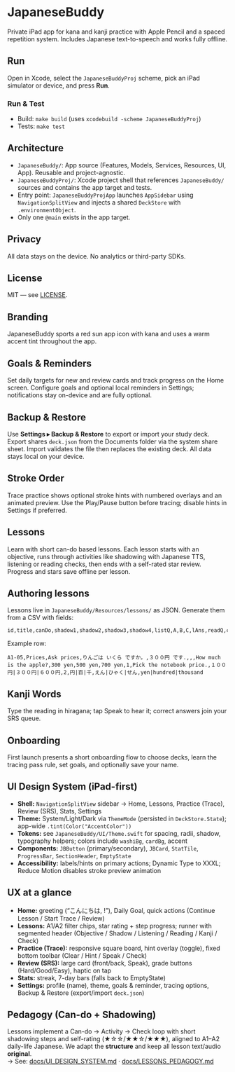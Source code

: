 # JapaneseBuddy

Private iPad app for kana and kanji practice with Apple Pencil and a spaced repetition system. Includes Japanese text-to-speech and works fully offline.

## Run
Open in Xcode, select the `JapaneseBuddyProj` scheme, pick an iPad simulator or device, and press **Run**.

### Run & Test
- Build: `make build` (uses `xcodebuild -scheme JapaneseBuddyProj`)
- Tests: `make test`

## Architecture
- `JapaneseBuddy/`: App source (Features, Models, Services, Resources, UI, App). Reusable and project-agnostic.
- `JapaneseBuddyProj/`: Xcode project shell that references `JapaneseBuddy/` sources and contains the app target and tests.
- Entry point: `JapaneseBuddyProjApp` launches `AppSidebar` using `NavigationSplitView` and injects a shared `DeckStore` with `.environmentObject`.
- Only one `@main` exists in the app target.

## Privacy
All data stays on the device. No analytics or third-party SDKs.

## License
MIT — see [LICENSE](LICENSE).

## Branding
JapaneseBuddy sports a red sun app icon with kana and uses a warm accent tint throughout the app.

## Goals & Reminders
Set daily targets for new and review cards and track progress on the Home screen. Configure goals and optional local reminders in Settings; notifications stay on-device and are fully optional.

## Backup & Restore
Use **Settings ▸ Backup & Restore** to export or import your study deck. Export shares `deck.json` from the Documents folder via the system share sheet. Import validates the file then replaces the existing deck. All data stays local on your device.

## Stroke Order
Trace practice shows optional stroke hints with numbered overlays and an animated preview. Use the Play/Pause button before tracing; disable hints in Settings if preferred.

## Lessons
Learn with short can-do based lessons. Each lesson starts with an objective, runs through activities like shadowing with Japanese TTS, listening or reading checks, then ends with a self-rated star review. Progress and stars save offline per lesson.

## Authoring lessons
Lessons live in `JapaneseBuddy/Resources/lessons/` as JSON.
Generate them from a CSV with fields:

```
id,title,canDo,shadow1,shadow2,shadow3,shadow4,listQ,A,B,C,lAns,readQ,choices,rAns,kanji,reading,meaning
```

Example row:

```
A1-05,Prices,Ask prices,りんごは いくら ですか。,３００円 です.,,,How much is the apple?,300 yen,500 yen,700 yen,1,Pick the notebook price.,１００円|３００円|６００円,2,円|百|千,えん|ひゃく|せん,yen|hundred|thousand
```

## Kanji Words
Type the reading in hiragana; tap Speak to hear it; correct answers join your SRS queue.
## Onboarding
First launch presents a short onboarding flow to choose decks, learn the tracing pass rule, set goals, and optionally save your name.

## UI Design System (iPad-first)

- **Shell:** `NavigationSplitView` sidebar → Home, Lessons, Practice (Trace), Review (SRS), Stats, Settings  
- **Theme:** System/Light/Dark via `ThemeMode` (persisted in `DeckStore.State`); app-wide `.tint(Color("AccentColor"))`  
- **Tokens:** see `JapaneseBuddy/UI/Theme.swift` for spacing, radii, shadow, typography helpers; colors include `washiBg`, `cardBg`, accent  
- **Components:** `JBButton` (primary/secondary), `JBCard`, `StatTile`, `ProgressBar`, `SectionHeader`, `EmptyState`  
- **Accessibility:** labels/hints on primary actions; Dynamic Type to XXXL; Reduce Motion disables stroke preview animation

## UX at a glance

- **Home:** greeting (“こんにちは, <Name>!”), Daily Goal, quick actions (Continue Lesson / Start Trace / Review)  
- **Lessons:** A1/A2 filter chips, star rating + step progress; runner with segmented header (Objective / Shadow / Listening / Reading / Kanji / Check)  
- **Practice (Trace):** responsive square board, hint overlay (toggle), fixed bottom toolbar (Clear / Hint / Speak / Check)  
- **Review (SRS):** large card (front/back, Speak), grade buttons (Hard/Good/Easy), haptic on tap  
- **Stats:** streak, 7-day bars (falls back to EmptyState)  
- **Settings:** profile (name), theme, goals & reminder, tracing options, Backup & Restore (export/import `deck.json`)

## Pedagogy (Can-do + Shadowing)

Lessons implement a Can-do → Activity → Check loop with short shadowing steps and self-rating (★☆☆/★★☆/★★★), aligned to A1–A2 daily-life Japanese. We adapt the **structure** and keep all lesson text/audio **original**.  
→ See: [docs/UI_DESIGN_SYSTEM.md](docs/UI_DESIGN_SYSTEM.md) · [docs/LESSONS_PEDAGOGY.md](docs/LESSONS_PEDAGOGY.md)
